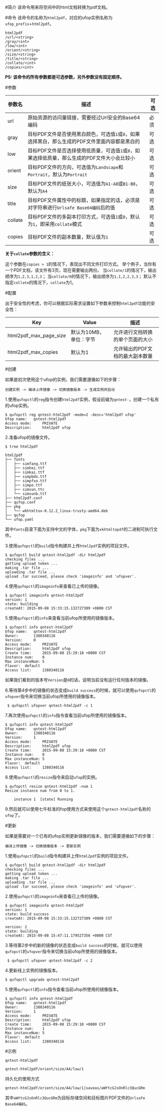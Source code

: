 #简介
该命令用来将空间中的html文档转换为pdf文档。

#命令
该命令的名称为`html2pdf`，对应的ufop实例名称为`ufop_prefix`+`html2pdf`。

```
html2pdf
/url/<string>
/gray/<int>
/low/<int>
/orient/<string>
/size/<string>
/title/<string>
/collate/<int>
/copies/<int>
```

**PS: 该命令的所有参数都是可选参数，另外参数没有固定顺序。**

#参数

|参数名|描述|可选|
|--------|----------|----------|
|url|原始资源的访问量链接，需要经过Url安全的Base64编码|必须|
|gray|目标PDF文件是否使用黑白颜色，可选值`1`或`0`，如果选择黑白，那么生成的PDF文件里面内容都是黑白的|可选|
|low|目标PDF文件是否选择使用低质量，可选值`1`或`0`，如果选择低质量，那么生成的PDF文件大小会比较小|可选|
|orient|目标PDF文件的方向，可选值为`Landscape`和`Portrait`，默认为`Portrait`|可选|
|size|目标PDF文件的纸张大小，可选值为`A1-A8`或`B1-B8`，默认为`A4`|可选|
|title|目标PDF文件属性中的标题，如果指定的话，必须是对字符串进行`Urlsafe Base64编码`后的值|可选|
|collate|目标PDF文件的多副本打印方式，可选值`1`或`0`，默认为`1`，即采用`collate`模式|可选|
|copies|目标PDF文件的副本数量，默认值为`1`|可选|

**关于`collate`参数的含义：**

这个参数在`copies > 1`的情况下，表现出不同文件打印方式。
举个例子，当你有一个PDF文档，该文件有3页，现在需要输出两份。
当`collate/1`的情况下，输出顺序为`1,2,3,1,2,3`；
当`collate/0`的情况下，输出顺序为`1,1,2,2,3,3`；
默认不指定`collate`的情况下，`collate`为1。


#配置

出于安全性的考虑，你可以根据实际需求设置如下参数来控制`html2pdf`功能的安全性：

|Key|Value|描述|
|------------|-----------|-------------|
|html2pdf_max_page_size|默认为10MB，单位：字节|允许进行文档转换的单个页面的大小|
|html2pdf_max_copies|默认为1|允许输出的PDF文档的最大副本数量|

#创建

如果是初次使用这个ufop的实例，我们需要遵循如下的步骤：

```
创建实例 -> 编译上传镜像 -> 切换镜像版本 -> 生成实例并启动
```

1.使用`qufopctl`的`reg`指令创建`html2pdf`实例，假设前缀为`qntest-`，创建一个私有的ufop实例。

```
$ qufopctl reg qntest-html2pdf -mode=2 -desc='html2pdf ufop'
Ufop name:	 qntest-html2pdf
Access mode:	 PRIVATE
Description:	 html2pdf ufop
```

2.准备ufop的镜像文件。

```
$ tree html2pdf

html2pdf
├── fonts
│   ├── simfang.ttf
│   ├── simhei.ttf
│   ├── simkai.ttf
│   ├── simpbdo.ttf
│   ├── simpfxo.ttf
│   ├── simpo.ttf
│   ├── simsun.ttc
│   └── simsunb.ttf
├── html2pdf.conf
├── qufop.conf
├── pkg
│   └── wkhtmltox-0.12.2_linux-trusty-amd64.deb
├── qufop
└── ufop.yaml
```

其中`fonts`目录下面为支持中文的字体，`pkg`下面为`xkhtmltopdf`的二进制可执行文件。

3.使用`qufopctl`的`build`指令构建并上传`html2pdf`实例的项目文件。

```
$ qufopctl build qntest-html2pdf -dir html2pdf
checking files ...
getting upload token ...
making .tar file ...
uploading .tar file ...
upload .tar succeed, please check 'imageinfo' and 'ufopver'.
```

4.使用`qufopctl`的`imageinfo`来查看已上传的镜像。

```
$ qufopctl imageinfo qntest-html2pdf
version: 1
state: building
createAt: 2015-09-08 15:33:15.132727309 +0800 CST
```

5.使用`qufopctl`的`info`来查看当前ufop所使用的镜像版本。

```
$ qufopctl info qntest-html2pdf
Ufop name:	 qntest-html2pdf
Owner:		 1380340116
Version:	 0
Access mode:	 PRIVATE
Description:	 html2pdf ufop
Create time:	 2015-09-08 15:29:18 +0800 CST
Instance num:	 0
Max instanceNum: 5
Flavor:	 default
Access list:	 1380340116
```

如果我们看到的版本号`Version`是`0`的话，说明当前没有运行任何版本的镜像。

6.等待第4步中的镜像的状态变成`build success`的时候，就可以使用`qufopctl`的`ufopver`指令来切换当前ufop所使用的镜像版本。

```
 $ qufopctl ufopver qntest-html2pdf -c 1
```

7.再次使用`qufopctl`的`info`指令查看当前ufop所使用的镜像版本。

```
$ qufopctl info qntest-html2pdf
Ufop name:	 qntest-html2pdf
Owner:		 1380340116
Version:	 1
Access mode:	 PRIVATE
Description:	 html2pdf ufop
Create time:	 2015-09-08 15:29:18 +0800 CST
Instance num:	 0
Max instanceNum: 5
Flavor:	 default
Access list:	 1380340116
```

8.使用`qufopctl`的`resize`指令来启动`ufop`的实例。

```
$ qufopctl resize qntest-html2pdf -num 1
Resize instance num from 0 to 1.

	instance 1	[state] Running
```

9.然后就可以使用七牛标准的fop使用方式来使用这个`qntest-html2pdf`名称的`ufop`了。

#更新

如果是需要对一个已有的ufop实例更新镜像的版本，我们需要遵循如下的步骤：

```
编译上传镜像 -> 切换镜像版本 -> 更新实例
```

1.使用`qufopctl`的`build`指令构建并上传`html2pdf`实例的项目文件。

```
$ qufopctl build qntest-html2pdf -dir html2pdf
checking files ...
getting upload token ...
making .tar file ...
uploading .tar file ...
upload .tar succeed, please check 'imageinfo' and 'ufopver'.
```

2.使用`qufopctl`的`imageinfo`来查看已上传的镜像。

```
$ qufopctl imageinfo qntest-html2pdf
version: 1
state: build success
createAt: 2015-09-08 15:33:15.132727309 +0800 CST

version: 2
state: building
createAt: 2015-09-08 15:47:11.179527356 +0800 CST
```

3.等待第2步中的新的镜像的状态变成`build success`的时候，就可以使用`qufopctl`的`ufopver`指令来切换当前ufop所使用的镜像版本。

```
 $ qufopctl ufopver qntest-html2pdf -c 2
```

4.更新线上实例的镜像版本。

```
$ qufopctl upgrade qntest-html2pdf
```

5.使用`qufopctl`的`info`指令查看当前ufop所使用的镜像版本。

```
$ qufopctl info qntest-html2pdf
Ufop name:	 qntest-html2pdf
Owner:		 1380340116
Version:	 1
Access mode:	 PRIVATE
Description:	 html2pdf ufop
Create time:	 2015-09-08 15:29:18 +0800 CST
Instance num:	 1
Max instanceNum: 5
Flavor:	 default
Access list:	 1380340116
```

#示例


```
qntest-html2pdf
```

```
qntest-html2pdf/orient/size/A4/low/1
```

持久化的使用方式

```
qntest-html2pdf/orient/size/A4/low/1|saveas/aWYtcGJsOnRlc3QucGRm
```

其中`aWYtcGJsOnRlc3QucGRm`为目标存储空间和目标图片PDF文件的`Urlsafe Base64编码`。

